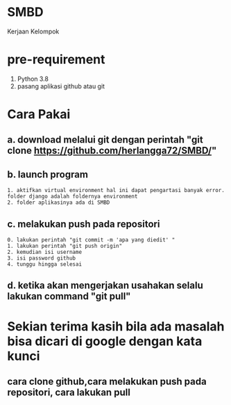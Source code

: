 # SMBD
  Kerjaan Kelompok
# pre-requirement
  1. Python 3.8
  2. pasang aplikasi github atau git
# Cara Pakai
##  a. download melalui git dengan perintah "git clone https://github.com/herlangga72/SMBD/"
##  b. launch program 
    1. aktifkan virtual environment hal ini dapat pengartasi banyak error. folder django adalah foldernya environment
    2. folder aplikasinya ada di SMBD
##  c. melakukan push pada repositori
    0. lakukan perintah "git commit -m 'apa yang diedit' "
    1. lakukan perintah "git push origin"
    2. kemudian isi username
    3. isi password github
    4. tunggu hingga selesai
##  d. ketika akan mengerjakan usahakan selalu lakukan command "git pull" 

# Sekian terima kasih bila ada masalah bisa dicari di google dengan kata kunci
## cara clone github,cara melakukan push pada repositori, cara lakukan pull
